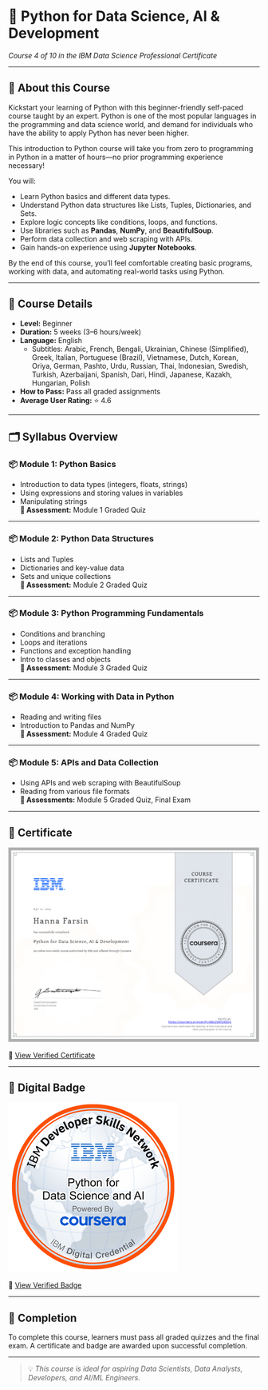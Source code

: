 # 📘 Python for Data Science, AI & Development  
*Course 4 of 10 in the IBM Data Science Professional Certificate*

---

## 📖 About this Course

Kickstart your learning of Python with this beginner-friendly self-paced course taught by an expert. Python is one of the most popular languages in the programming and data science world, and demand for individuals who have the ability to apply Python has never been higher.

This introduction to Python course will take you from zero to programming in Python in a matter of hours—no prior programming experience necessary!

You will:
- Learn Python basics and different data types.
- Understand Python data structures like Lists, Tuples, Dictionaries, and Sets.
- Explore logic concepts like conditions, loops, and functions.
- Use libraries such as **Pandas**, **NumPy**, and **BeautifulSoup**.
- Perform data collection and web scraping with APIs.
- Gain hands-on experience using **Jupyter Notebooks**.

By the end of this course, you’ll feel comfortable creating basic programs, working with data, and automating real-world tasks using Python.

---

## 🧠 Course Details

- **Level:** Beginner  
- **Duration:** 5 weeks (3–6 hours/week)  
- **Language:** English  
  - Subtitles: Arabic, French, Bengali, Ukrainian, Chinese (Simplified), Greek, Italian, Portuguese (Brazil), Vietnamese, Dutch, Korean, Oriya, German, Pashto, Urdu, Russian, Thai, Indonesian, Swedish, Turkish, Azerbaijani, Spanish, Dari, Hindi, Japanese, Kazakh, Hungarian, Polish  
- **How to Pass:** Pass all graded assignments  
- **Average User Rating:** ⭐ 4.6  

---

## 🗂️ Syllabus Overview

### 📦 Module 1: Python Basics
- Introduction to data types (integers, floats, strings)
- Using expressions and storing values in variables
- Manipulating strings  
**📌 Assessment:** Module 1 Graded Quiz

---

### 📦 Module 2: Python Data Structures
- Lists and Tuples
- Dictionaries and key-value data
- Sets and unique collections  
**📌 Assessment:** Module 2 Graded Quiz

---

### 📦 Module 3: Python Programming Fundamentals
- Conditions and branching
- Loops and iterations
- Functions and exception handling
- Intro to classes and objects  
**📌 Assessment:** Module 3 Graded Quiz

---

### 📦 Module 4: Working with Data in Python
- Reading and writing files
- Introduction to Pandas and NumPy  
**📌 Assessment:** Module 4 Graded Quiz

---

### 📦 Module 5: APIs and Data Collection
- Using APIs and web scraping with BeautifulSoup
- Reading from various file formats  
**📌 Assessments:** Module 5 Graded Quiz, Final Exam

---
## 📜 Certificate

![Certificate Preview](../assets/Coursera4.png)

🔗 [View Verified Certificate](https://www.coursera.org/account/accomplishments/verify/4MLZV8TDXZQS)

---

## 🏅 Digital Badge

![Badge](../assets/badge4.png)

🔗 [View Verified Badge](https://www.credly.com/earner/earned/badge/fc4cfdb7-f0f3-4b23-8f96-7116668fa055)

---

## 🏁 Completion

To complete this course, learners must pass all graded quizzes and the final exam. A certificate and badge are awarded upon successful completion.

---

> 💡 *This course is ideal for aspiring Data Scientists, Data Analysts, Developers, and AI/ML Engineers.*

